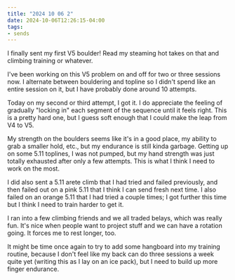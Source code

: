 ```yaml
---
title: "2024 10 06 2"
date: 2024-10-06T12:26:15-04:00
tags:
- sends
---
```


I finally sent my first V5 boulder! Read my steaming hot takes on that and
climbing training or whatever.

I've been working on this V5 problem on and off for two or three sessions now. I
alternate between bouldering and topline so I didn't spend like an entire
session on it, but I have probably done around 10 attempts.

Today on my second or third attempt, I got it. I do appreciate the feeling of
gradually "locking in" each segment of the sequence until it feels right. This
is a pretty hard one, but I guess soft enough that I could make the leap from V4
to V5.

My strength on the boulders seems like it's in a good place, my ability to grab
a smaller hold, etc., but my endurance is still kinda garbage. Getting up on
some 5.11 toplines, I was not pumped, but my hand strength was just totally
exhausted after only a few attempts. This is what I think I need to work on the
most.

I did also sent a 5.11 arete climb that I had tried and failed previously, and
then failed out on a pink 5.11 that I think I can send fresh next time. I also
failed on an orange 5.11 that I had tried a couple times; I got further this
time but I think I need to train harder to get it.

I ran into a few climbing friends and we all traded belays, which was really
fun. It's nice when people want to project stuff and we can have a rotation
going. It forces me to rest longer, too.

It might be time once again to try to add some hangboard into my training
routine, because I don't feel like my back can do three sessions a week quite
yet (writing this as I lay on an ice pack), but I need to build up more finger
endurance.
